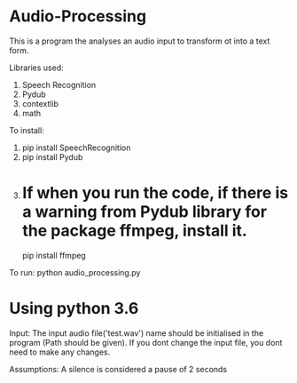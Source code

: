 # Audio-Processing
This is a program the analyses an audio input to transform ot into a text form.

Libraries used:
1) Speech Recognition
2) Pydub
3) contextlib
4) math

To install:
1) pip install SpeechRecognition
2) pip install Pydub
3) # If when you run the code, if there is a warning from Pydub library for the package ffmpeg, install it.
	pip install ffmpeg

To run:
python audio_processing.py
# Using python 3.6

Input:
The input audio file('test.wav') name should be initialised in the program (Path should be given).
If you dont change the input file, you dont need to make any changes.

Assumptions:
A silence is considered a pause of 2 seconds
